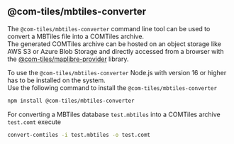 ## @com-tiles/mbtiles-converter

The `@com-tiles/mbtiles-converter` command line tool can be used to convert a MBTiles file into a COMTiles archive.  
The generated COMTiles archive can be hosted on an object storage like AWS S3 or Azure Blob Storage
and directly accessed from a browser with the [@com-tiles/maplibre-provider](../../maplibre-provider) library.  

To use the `@com-tiles/mbtiles-converter` Node.js with version 16 or higher has to be installed on the system.  
Use the following command to install the `@com-tiles/mbtiles-converter` 
````bash
npm install @com-tiles/mbtiles-converter
````

For converting a MBTiles database `test.mbtiles` into a COMTiles archive `test.comt` execute
````bash
convert-comtiles -i test.mbtiles -o test.comt
````